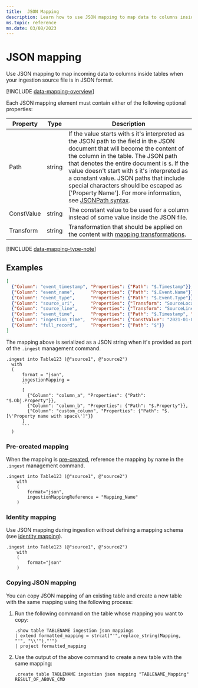 ```yaml
---
title:  JSON Mapping
description: Learn how to use JSON mapping to map data to columns inside tables upon ingestion.
ms.topic: reference
ms.date: 03/08/2023
---
```


# JSON mapping

Use JSON mapping to map incoming data to columns inside tables when your ingestion source file is in JSON format.

[!INCLUDE [data-mapping-overview](../../includes/data-mapping-overview.md)]

Each JSON mapping element must contain either of the following optional properties:

| Property   | Type   | Description                                                                                                                                                                                                                                                                                                                                                                                                                                        |
|------------|--------|----------------------------------------------------------------------------------------------------------------------------------------------------------------------------------------------------------------------------------------------------------------------------------------------------------------------------------------------------------------------------------------------------------------------------------------------------|
| Path       | string | If the value starts with `$` it's interpreted as the JSON path to the field in the JSON document that will become the content of the column in the table. The JSON path that denotes the entire document is `$`. If the value doesn't start with `$` it's interpreted as a constant value. JSON paths that include special characters should be escaped as [\'Property Name\']. For more information, see [JSONPath syntax](../query/jsonpath.md). |
| ConstValue | string | The constant value to be used for a column instead of some value inside the JSON file.                                                                                                                                                                                                                                                                                                                                                             |
| Transform  | string | Transformation that should be applied on the content with [mapping transformations](mappings.md#mapping-transformations).                                                                                                                                                                                                                                                                                                                          |

[!INCLUDE [data-mapping-type-note](../../includes/data-mapping-type-note.md)]

## Examples

```json
[
  {"Column": "event_timestamp", "Properties": {"Path": "$.Timestamp"}},
  {"Column": "event_name",      "Properties": {"Path": "$.Event.Name"}},
  {"Column": "event_type",      "Properties": {"Path": "$.Event.Type"}},
  {"Column": "source_uri",      "Properties": {"Transform": "SourceLocation"}},
  {"Column": "source_line",     "Properties": {"Transform": "SourceLineNumber"}},
  {"Column": "event_time",      "Properties": {"Path": "$.Timestamp", "Transform": "DateTimeFromUnixMilliseconds"}},
  {"Column": "ingestion_time",  "Properties": {"ConstValue": "2021-01-01T10:32:00"}},
  {"Column": "full_record",     "Properties": {"Path": "$"}}
]
```

The mapping above is serialized as a JSON string when it's provided as part of the `.ingest` management command.

````kusto
.ingest into Table123 (@"source1", @"source2")
  with
  (
      format = "json",
      ingestionMapping =
      ```
      [
        {"Column": "column_a", "Properties": {"Path": "$.Obj.Property"}},
        {"Column": "column_b", "Properties": {"Path": "$.Property"}},
        {"Column": "custom_column", "Properties": {"Path": "$.[\'Property name with space\']"}}
      ]
      ```
  )
````

### Pre-created mapping

When the mapping is [pre-created](create-ingestion-mapping-command.md), reference the mapping by name in the `.ingest` management command.

```kusto
.ingest into Table123 (@"source1", @"source2")
    with
    (
        format="json",
        ingestionMappingReference = "Mapping_Name"
    )
```

### Identity mapping

Use JSON mapping during ingestion without defining a mapping schema (see [identity mapping](mappings.md#identity-mapping)).

```kusto
.ingest into Table123 (@"source1", @"source2")
    with
    (
        format="json"
    )
```

### Copying JSON mapping

You can copy JSON mapping of an existing table and create a new table with the same mapping using the following process:

1. Run the following command on the table whose mapping you want to copy:

    ```kusto
    .show table TABLENAME ingestion json mappings
    | extend formatted_mapping = strcat("'",replace_string(Mapping, "'", "\\'"),"'")
    | project formatted_mapping
    ```

1. Use the output of the above command to create a new table with the same mapping:

    ```kusto
    .create table TABLENAME ingestion json mapping "TABLENAME_Mapping" RESULT_OF_ABOVE_CMD
    ```
